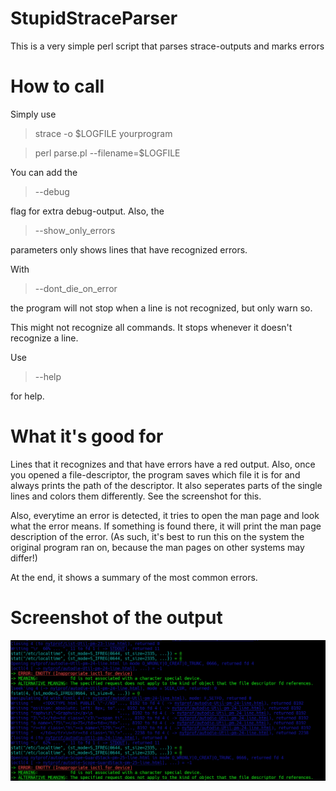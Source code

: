 # StupidStraceParser

This is a very simple perl script that parses strace-outputs and marks errors

# How to call

Simply use 

> strace -o $LOGFILE yourprogram

> perl parse.pl --filename=$LOGFILE

You can add the 

> --debug

flag for extra debug-output. Also, the

> --show\_only\_errors

parameters only shows lines that have recognized errors.

With

> --dont\_die\_on\_error

the program will not stop when a line is not recognized, but only warn so.

This might not recognize all commands. It stops whenever it doesn't recognize a line.

Use

> --help

for help.

# What it's good for

Lines that it recognizes and that have errors have a red output. Also, once you opened a file-descriptor, the
program saves which file it is for and always prints the path of the descriptor. It also seperates parts of the
single lines and colors them differently. See the screenshot for this.

Also, everytime an error is detected, it tries to open the man page and look what the error means. If something
is found there, it will print the man page description of the error. (As such, it's best to run this on the
system the original program ran on, because the man pages on other systems may differ!)

At the end, it shows a summary of the most common errors.

# Screenshot of the output

![Screenshot](screenshot.png?raw=true "Screenshot")
